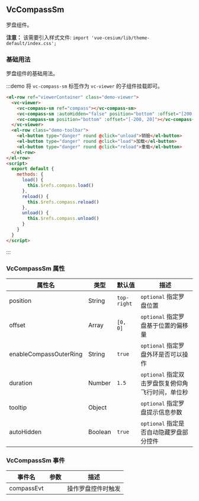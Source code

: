 ## VcCompassSm

罗盘组件。

**注意：** 该需要引入样式文件: `import 'vue-cesium/lib/theme-default/index.css';`

### 基础用法

罗盘组件的基础用法。

:::demo 将 `vc-compass-sm` 标签作为 `vc-viewer` 的子组件挂载即可。

```html
<el-row ref="viewerContainer" class="demo-viewer">
  <vc-viewer>
    <vc-compass-sm ref="compass"></vc-compass-sm>
    <vc-compass-sm :autoHidden="false" position="bottom" :offset="[200, 20]"></vc-compass-sm>
    <vc-compass-sm position="bottom" :offset="[-200, 20]"></vc-compass-sm>
  </vc-viewer>
  <el-row class="demo-toolbar">
    <el-button type="danger" round @click="unload">销毁</el-button>
    <el-button type="danger" round @click="load">加载</el-button>
    <el-button type="danger" round @click="reload">重载</el-button>
  </el-row>
</el-row>
<script>
  export default {
    methods: {
      load() {
        this.$refs.compass.load()
      },
      reload() {
        this.$refs.compass.reload()
      },
      unload() {
        this.$refs.compass.unload()
      }
    }
  }
</script>
```

:::

### VcCompassSm 属性

| 属性名                 | 类型    | 默认值      | 描述                                              |
| ---------------------- | ------- | ----------- | ------------------------------------------------- |
| position               | String  | `top-right` | `optional` 指定罗盘位置                           |
| offset                 | Array   | `[0, 0]`    | `optional` 指定罗盘基于位置的偏移量               |
| enableCompassOuterRing | String  | `true`      | `optional` 指定罗盘外环是否可以操作               |
| duration               | Number  | `1.5`       | `optional` 指定双击罗盘恢复俯仰角飞行时间，单位秒 |
| tooltip                | Object  |             | `optional` 指定罗盘提示信息参数                   |
| autoHidden             | Boolean | `true`      | `optional` 指定是否自动隐藏罗盘部分控件           |

### VcCompassSm 事件

| 事件名     | 参数 | 描述               |
| ---------- | ---- | ------------------ |
| compassEvt |      | 操作罗盘控件时触发 |
